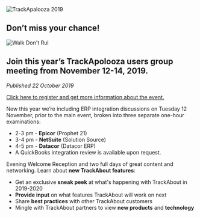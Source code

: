 ![TrackApalooza 2019](https://corp.trackabout.com/hs-fs/hubfs/TrackApalooza%20logo.jpg?width=347&name=TrackApalooza%20logo.jpg)

## Don’t miss your chance! 
![Walk Don't Rul](https://cdn2.hubspot.net/hubfs/5113190/Walk%20Dont%20Run.png)

## Join this year’s TrackApolooza users group meeting from November 12-14, 2019.
*Published 22 October 2019*

[Click here to register and get more information about the event.](https://corp.trackabout.com/trackapalooza-2019-registration "Click here to register and get more information about the event.")

New this year we’re including ERP integration discussions on Tuesday 12 November, prior to the main event, broken into three separate one-hour examinations:
<ul><li> 2-3 pm - <strong>Epicor</strong> (Prophet 21)</li>
   <li> 3-4 pm - <strong>NetSuite</strong> (Solution Source)</li>
   <li> 4-5 pm - <strong>Datacor</strong> (Datacor ERP)</li>
   <li>A QuickBooks integration review is available upon request.</li></ul>
   
Evening Welcome Reception and two full days of great content and networking.
Learn about <strong>new TrackAbout features</strong>:
<ul><li> Get an exclusive <strong>sneak peek</strong> at what's happening with       
        TrackAbout in 2019-2020</li>
    <li> <strong>Provide input</strong> on what features TrackAbout will work on
        next</li>
    <li> Share <strong>best practices</strong> with other TrackAbout customers</li>
    <li> Mingle with TrackAbout partners to view <strong>new products</strong> and
        <strong>technology</strong></li></ul>
